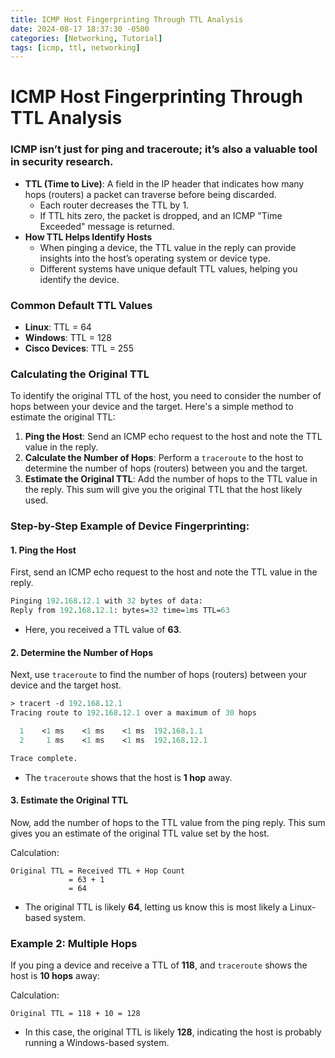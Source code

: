 ```yaml
---
title: ICMP Host Fingerprinting Through TTL Analysis
date: 2024-08-17 18:37:30 -0500
categories: [Networking, Tutorial]
tags: [icmp, ttl, networking]
---
```


# ICMP Host Fingerprinting Through TTL Analysis

### ICMP isn’t just for ping and traceroute; it’s also a valuable tool in security research.

- **TTL (Time to Live)**: A field in the IP header that indicates how many hops (routers) a packet can traverse before being discarded.
    - Each router decreases the TTL by 1.
    - If TTL hits zero, the packet is dropped, and an ICMP "Time Exceeded" message is returned.
- **How TTL Helps Identify Hosts**
    - When pinging a device, the TTL value in the reply can provide insights into the host’s operating system or device type.
    - Different systems have unique default TTL values, helping you identify the device.

### Common Default TTL Values
- **Linux**: TTL = 64
- **Windows**: TTL = 128
- **Cisco Devices**: TTL = 255

### Calculating the Original TTL

To identify the original TTL of the host, you need to consider the number of hops between your device and the target. Here's a simple method to estimate the original TTL:

1. **Ping the Host**: Send an ICMP echo request to the host and note the TTL value in the reply.
2. **Calculate the Number of Hops**: Perform a `traceroute` to the host to determine the number of hops (routers) between you and the target.
3. **Estimate the Original TTL**: Add the number of hops to the TTL value in the reply. This sum will give you the original TTL that the host likely used.

### Step-by-Step Example of Device Fingerprinting:

#### 1. **Ping the Host**

First, send an ICMP echo request to the host and note the TTL value in the reply.
```ps
Pinging 192.168.12.1 with 32 bytes of data:
Reply from 192.168.12.1: bytes=32 time=1ms TTL=63
```
- Here, you received a TTL value of **63**.

#### 2. **Determine the Number of Hops**

Next, use `traceroute` to find the number of hops (routers) between your device and the target host.
```ps
> tracert -d 192.168.12.1
Tracing route to 192.168.12.1 over a maximum of 30 hops

  1    <1 ms    <1 ms    <1 ms  192.168.1.1
  2     1 ms    <1 ms    <1 ms  192.168.12.1

Trace complete.
```
- The `traceroute` shows that the host is **1 hop** away.

#### 3. **Estimate the Original TTL**

Now, add the number of hops to the TTL value from the ping reply. This sum gives you an estimate of the original TTL value set by the host.

Calculation:
```plaintext
Original TTL = Received TTL + Hop Count
             = 63 + 1
             = 64
```
- The original TTL is likely **64**, letting us know this is most likely a Linux-based system.

### Example 2: Multiple Hops

If you ping a device and receive a TTL of **118**, and `traceroute` shows the host is **10 hops** away:

Calculation:
```plaintext
Original TTL = 118 + 10 = 128
```
- In this case, the original TTL is likely **128**, indicating the host is probably running a Windows-based system.
